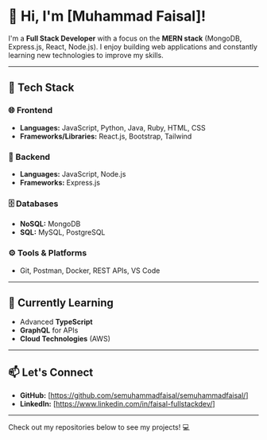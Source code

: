 # 👋 Hi, I'm [Muhammad Faisal]!

I'm a **Full Stack Developer** with a focus on the **MERN stack** (MongoDB, Express.js, React, Node.js). I enjoy building web applications and constantly learning new technologies to improve my skills.

---

## 🚀 Tech Stack

### 🌐 Frontend
- **Languages:** JavaScript, Python, Java, Ruby, HTML, CSS
- **Frameworks/Libraries:** React.js, Bootstrap, Tailwind

### 🔧 Backend
- **Languages:** JavaScript, Node.js
- **Frameworks:** Express.js

### 🗄️ Databases
- **NoSQL:** MongoDB
- **SQL:** MySQL, PostgreSQL

### ⚙️ Tools & Platforms
- Git, Postman, Docker, REST APIs, VS Code

---

## 🌱 Currently Learning
- Advanced **TypeScript**
- **GraphQL** for APIs
- **Cloud Technologies** (AWS)

---

## 📫 Let's Connect
- **GitHub:** [https://github.com/semuhammadfaisal/semuhammadfaisal/]
- **LinkedIn:** [https://www.linkedin.com/in/faisal-fullstackdev/]

---

Check out my repositories below to see my projects! 💻
